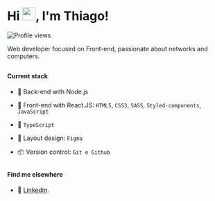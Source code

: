 <h1 align="left">Hi <img src="https://raw.githubusercontent.com/kaueMarques/kaueMarques/master/hi.gif" height="30px">, I'm Thiago!</h1> <p align="left"> <img src="https://komarev.com/ghpvc/?username=thiagoa-martins&color=yellow" alt="Profile views" /> </p>

Web developer focused on Front-end, passionate about networks and computers.

##

#### Current stack

- 📡 Back-end with Node.js
- 💄 Front-end with React.JS: `HTML5`, `CSS3`, `SASS`, `Styled-components`, `JavaScript`



- 🔨 `TypeScript`
- 🎨 Layout design: `Figma`
- 📦️ Version control: `Git e Github`

##

#### Find me elsewhere
- 👥 [Linkedin](https://www.linkedin.com/in/thiagoa-martins/).

<!--
<br>

<div>
  <a href="https://github.com/thiagoa-martins/">
    <img height="160em" src="https://github-readme-stats.vercel.app/api/top-langs/?username=thiagoa-martins&layout=compact&&theme=merko"/>
  </a>
</div>
-->
